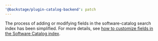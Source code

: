 ```yaml
---
'@backstage/plugin-catalog-backend': patch
---
```


The process of adding or modifying fields in the software-catalog search index has been simplified. For more details, see [how to customize fields in the Software Catalog index](../docs/features/search/how-to-guides.md#how-to-customize-fields-in-the-software-catalog-index).
